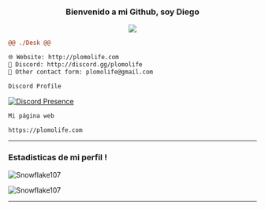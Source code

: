 <h3 align = 'center'>Bienvenido a mi Github, soy Diego</h3>

<p align="center">
  <img src="https://readme-typing-svg.herokuapp.com/?center=true&vCenter=true&color=cb204c&width=500&lines=Bienvenido" />
</p>


```diff
@@ ./Desk @@

🌐 Website: http://plomolife.com
🧿 Discord: http://discord.gg/plomolife
📩 Other contact form: plomolife@gmail.com
```

<div>
  <div>
  
```diff
Discord Profile
```
<!-- [![Discord Presence](https://lanyard-profile-readme.vercel.app/api/886670803234594856)](https://discord.com/users/710608592100917420) -->

[![Discord Presence](https://lanyard-profile-readme.vercel.app/api/710608592100917420?&animated=true&borderRadius=25px&idleMessage=Sin%20%ninguna%20actividad)](https://discord.com/users/608673181288628225)
    
    
    
```diff
Mi página web
```
    
```diff
https://plomolife.com
```
    
<hr>
    


### Estadisticas de mi perfil !

![Snowflake107](https://github-readme-stats.vercel.app/api?username=TheDiego845&show_icons=true&theme=tokyonight&hide=["issues"])

![Snowflake107](https://github-readme-stats.vercel.app/api/top-langs?username=TheDiego845&show_icons=true&theme=tokyonight&layout=compact)
    
<hr>
